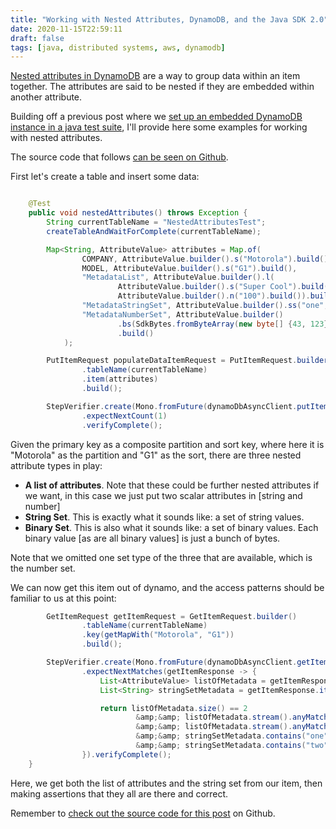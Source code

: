 ```yaml
---
title: "Working with Nested Attributes, DynamoDB, and the Java SDK 2.0"
date: 2020-11-15T22:59:11
draft: false
tags: [java, distributed systems, aws, dynamodb]
---
```


[Nested attributes in DynamoDB](https://docs.aws.amazon.com/amazondynamodb/latest/developerguide/Expressions.Attributes.html) are a way to group data within an item together. The attributes are said to be nested if they are embedded within another attribute.

Building off a previous post where we [set up an embedded DynamoDB instance in a java test suite](https://nickolasfisher.com/blog/configuring-an-in-memory-dynamodb-instance-with-java-for-integration-testing), I'll provide here some examples for working with nested attributes.

The source code that follows [can be seen on Github](https://github.com/nfisher23/webflux-and-dynamo/blob/master/src/test/java/com/nickolasfisher/reactivedynamo/PhoneServiceTest.java#L722).

First let's create a table and insert some data:

```java

    @Test
    public void nestedAttributes() throws Exception {
        String currentTableName = "NestedAttributesTest";
        createTableAndWaitForComplete(currentTableName);

        Map<String, AttributeValue> attributes = Map.of(
                COMPANY, AttributeValue.builder().s("Motorola").build(),
                MODEL, AttributeValue.builder().s("G1").build(),
                "MetadataList", AttributeValue.builder().l(
                        AttributeValue.builder().s("Super Cool").build(),
                        AttributeValue.builder().n("100").build()).build(),
                "MetadataStringSet", AttributeValue.builder().ss("one", "two", "three").build(),
                "MetadataNumberSet", AttributeValue.builder()
                        .bs(SdkBytes.fromByteArray(new byte[] {43, 123}), SdkBytes.fromByteArray(new byte[] {78, 100}))
                        .build()
            );

        PutItemRequest populateDataItemRequest = PutItemRequest.builder()
                .tableName(currentTableName)
                .item(attributes)
                .build();

        StepVerifier.create(Mono.fromFuture(dynamoDbAsyncClient.putItem(populateDataItemRequest)))
                .expectNextCount(1)
                .verifyComplete();

```

Given the primary key as a composite partition and sort key, where here it is "Motorola" as the partition and "G1" as the sort, there are three nested attribute types in play:

- **A list of attributes**. Note that these could be further nested attributes if we want, in this case we just put two scalar attributes in \[string and number\]
- **String Set**. This is exactly what it sounds like: a set of string values.
- **Binary Set**. This is also what it sounds like: a set of binary values. Each binary value \[as are all binary values\] is just a bunch of bytes.

Note that we omitted one set type of the three that are available, which is the number set.

We can now get this item out of dynamo, and the access patterns should be familiar to us at this point:

```java
        GetItemRequest getItemRequest = GetItemRequest.builder()
                .tableName(currentTableName)
                .key(getMapWith("Motorola", "G1"))
                .build();

        StepVerifier.create(Mono.fromFuture(dynamoDbAsyncClient.getItem(getItemRequest)))
                .expectNextMatches(getItemResponse -> {
                    List<AttributeValue> listOfMetadata = getItemResponse.item().get("MetadataList").l();
                    List<String> stringSetMetadata = getItemResponse.item().get("MetadataStringSet").ss();

                    return listOfMetadata.size() == 2
                            &amp;&amp; listOfMetadata.stream().anyMatch(attributeValue -> "Super Cool".equals(attributeValue.s()))
                            &amp;&amp; listOfMetadata.stream().anyMatch(attributeValue -> "100".equals(attributeValue.n()))
                            &amp;&amp; stringSetMetadata.contains("one")
                            &amp;&amp; stringSetMetadata.contains("two");
                }).verifyComplete();
    }

```

Here, we get both the list of attributes and the string set from our item, then making assertions that they all are there and correct.

Remember to [check out the source code for this post](https://github.com/nfisher23/webflux-and-dynamo/blob/master/src/test/java/com/nickolasfisher/reactivedynamo/PhoneServiceTest.java#L722) on Github.
